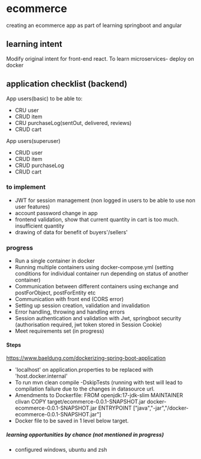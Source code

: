 # ecommerce
creating an ecommerce app as part of learning springboot and angular


## learning intent
Modify original intent for front-end react. 
To learn microservices- deploy on docker

## application checklist (backend)
App users(basic) to be able to:
- CRU user
- CRUD item 
- CRU purchaseLog(sentOut, delivered, reviews)
- CRUD cart 

App users(superuser)
- CRUD user
- CRUD item
- CRUD purchaseLog
- CRUD cart

### to implement
- JWT for session management (non logged in users to be able to use non user features)
- account password change in app
- frontend validation, show that current quantity in cart is too much. insufficient quantity
- drawing of data for benefit of buyers'/sellers' 

### progress
- Run a single container in docker
- Running multiple containers using docker-compose.yml (setting conditions for individual container run depending on status of another container)
- Communication between different containers using exchange and postForObject, postForEntity etc
- Communication with front end  (CORS error)
- Setting up session creation, validation and invalidation
- Error handling, throwing and handling errors 
- Session authentication and validation with Jwt, springboot security (authorisation required, jwt token stored in Session Cookie)
- Meet requirements set (in progress)

#### Steps
https://www.baeldung.com/dockerizing-spring-boot-application

- 'localhost' on application.properties to be replaced with 'host.docker.internal' 
- To run mvn clean compile -DskipTests (running with test will lead to compilation failure due to the changes in datasource url.
- Amendments to Dockerfile:
FROM openjdk:17-jdk-slim
MAINTAINER clivan
COPY target/ecommerce-0.0.1-SNAPSHOT.jar docker-ecommerce-0.0.1-SNAPSHOT.jar
ENTRYPOINT ["java","-jar","/docker-ecommerce-0.0.1-SNAPSHOT.jar"]
- Docker file to be saved in 1 level below target.

##### learning opportunities by chance (not mentioned in progress)
- configured windows, ubuntu and zsh

